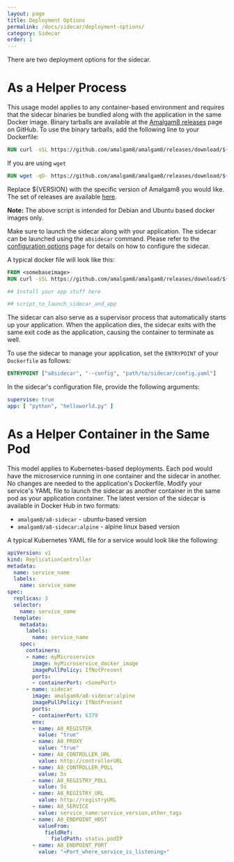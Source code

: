 ```yaml
---
layout: page
title: Deployment Options
permalink: /docs/sidecar/deployment-options/
category: Sidecar
order: 1
---
```


There are two deployment options for the sidecar.

# As a Helper Process

This usage model applies to any container-based environment and requires
that the sidecar binaries be bundled along with the application in the same
Docker image.  Binary tarballs are available at the
[Amalgam8 releases](https://github.com/amalgam8/amalgam8/releases) page on
GitHub. To use the binary tarballs, add the following line to your
Dockerfile:

```dockerfile
RUN curl -sSL https://github.com/amalgam8/amalgam8/releases/download/${VERSION}/a8sidecar.sh | sh
```

If you are using `wget`

```dockerfile
RUN wget -qO- https://github.com/amalgam8/amalgam8/releases/download/${VERSION}/a8sidecar.sh | sh
```

Replace ${VERSION} with the specific version of Amalgam8 you would
like. The set of releases are available
[here](https://github.com/amalgam8/amalgam8/releases).

**Note:** The above script is intended for Debian and Ubuntu based docker images only.

Make sure to launch the sidecar along with your application. The sidecar
can be launched using the `a8sidecar` command. Please refer to the
[configuration options](configuration-options/) page for details on how to
configure the sidecar.

A typical docker file will look like this:

```dockerfile
FROM <somebaseimage>
RUN curl -sSL https://github.com/amalgam8/amalgam8/releases/download/${VERSION}/a8sidecar.sh | sh

## Install your app stuff here

## script_to_launch_sidecar_and_app
```

The sidecar can also serve as a supervisor process that automatically
starts up your application. When the application dies, the sidecar exits
with the same exit code as the application, causing the container to
terminate as well. 

To use the sidecar to manage your application, set the `ENTRYPOINT` of your
`Dockerfile` as follows:

```dockerfile
ENTRYPOINT ["a8sidecar", "--config", "path/to/sidecar/config.yaml"]
```

In the sidecar's configuration file, provide the following arguments:

```yaml
supervise: true
app: [ "python", "helloworld.py" ]
```


# As a Helper Container in the Same Pod

This model applies to Kubernetes-based deployments. Each pod would have the
microservice running in one container and the sidecar in another.  No
changes are needed to the application's Dockerfile. Modify your service's
YAML file to launch the sidecar as another container in the same pod as
your application container. The latest version of the sidecar is available
in Docker Hub in two formats:

*  `amalgam8/a8-sidecar` - ubuntu-based version
*  `amalgam8/a8-sidecar:alpine` - alpine linux based version

A typical Kubernetes YAML file for a service would look like the following:

```yaml
apiVersion: v1
kind: ReplicationController
metadata:
  name: service_name
  labels:
    name: service_name
spec:
  replicas: 3
  selector:
    name: service_name
  template:
    metadata:
      labels:
        name: service_name
    spec:
      containers:
      - name: myMicroservice
        image: myMicroservice_docker_image
        imagePullPolicy: IfNotPresent
        ports:
        - containerPort: <SomePort>
      - name: sidecar
        image: amalgam8/a8-sidecar:alpine
        imagePullPolicy: IfNotPresent
        ports:
        - containerPort: 6379
        env:
        - name: A8_REGISTER
          value: "true"
        - name: A8_PROXY
          value: "true"
        - name: A8_CONTROLLER_URL
          value: http://controllerURL
        - name: A8_CONTROLLER_POLL
          value: 5s
        - name: A8_REGISTRY_POLL
          value: 5s
        - name: A8_REGISTRY_URL
          value: http://registryURL
        - name: A8_SERVICE
          value: service_name:service_version,other_tags
        - name: A8_ENDPOINT_HOST
          valueFrom:
            fieldRef:
              fieldPath: status.podIP
        - name: A8_ENDPOINT_PORT
          value: "<Port_where_service_is_listening>"
```
